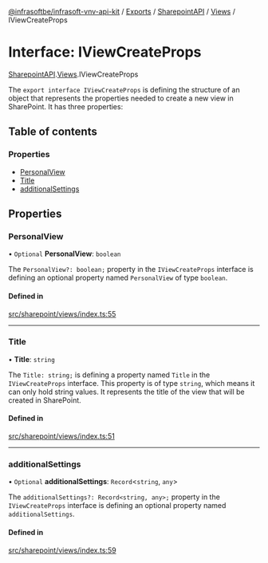 [@infrasoftbe/infrasoft-vnv-api-kit](../README.md) / [Exports](../modules.md) / [SharepointAPI](../modules/SharepointAPI.md) / [Views](../modules/SharepointAPI.Views.md) / IViewCreateProps

# Interface: IViewCreateProps

[SharepointAPI](../modules/SharepointAPI.md).[Views](../modules/SharepointAPI.Views.md).IViewCreateProps

The `export interface IViewCreateProps` is defining the structure of an object that represents the
properties needed to create a new view in SharePoint. It has three properties:

## Table of contents

### Properties

- [PersonalView](SharepointAPI.Views.IViewCreateProps.md#personalview)
- [Title](SharepointAPI.Views.IViewCreateProps.md#title)
- [additionalSettings](SharepointAPI.Views.IViewCreateProps.md#additionalsettings)

## Properties

### PersonalView

• `Optional` **PersonalView**: `boolean`

The `PersonalView?: boolean;` property in the `IViewCreateProps` interface is defining an optional
property named `PersonalView` of type `boolean`.

#### Defined in

[src/sharepoint/views/index.ts:55](https://github.com/infrasoftbe/Infrasoft-vnv-api-kit/blob/783d42b/src/sharepoint/views/index.ts#L55)

___

### Title

• **Title**: `string`

The `Title: string;` is defining a property named `Title` in the `IViewCreateProps` interface.
This property is of type `string`, which means it can only hold string values. It represents the
title of the view that will be created in SharePoint.

#### Defined in

[src/sharepoint/views/index.ts:51](https://github.com/infrasoftbe/Infrasoft-vnv-api-kit/blob/783d42b/src/sharepoint/views/index.ts#L51)

___

### additionalSettings

• `Optional` **additionalSettings**: `Record`\<`string`, `any`\>

The `additionalSettings?: Record<string, any>;` property in the `IViewCreateProps` interface is
defining an optional property named `additionalSettings`.

#### Defined in

[src/sharepoint/views/index.ts:59](https://github.com/infrasoftbe/Infrasoft-vnv-api-kit/blob/783d42b/src/sharepoint/views/index.ts#L59)

